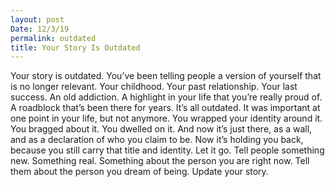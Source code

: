 ```yaml
---
layout: post
Date: 12/3/19
permalink: outdated
title: Your Story Is Outdated
---
```


Your story is outdated. You’ve been telling people a version of yourself that is no longer relevant. Your childhood. Your past relationship. Your last success. An old addiction. A highlight in your life that you’re really proud of. A roadblock that’s been there for years. It’s all outdated. It was important at one point in your life, but not anymore. You wrapped your identity around it. You bragged about it. You dwelled on it. And now it’s just there, as a wall, and as a declaration of who you claim to be. Now it’s holding you back, because you still carry that title and identity. Let it go. Tell people something new. Something real. Something about the person you are right now. Tell them about the person you dream of being. Update your story.
